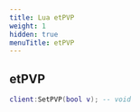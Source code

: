 ```yaml
---
title: Lua etPVP
weight: 1
hidden: true
menuTitle: etPVP
---
```

## etPVP
```lua
client:SetPVP(bool v); -- void
```